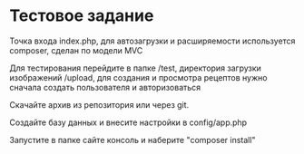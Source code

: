 Тестовое задание
================
Точка входа index.php, для автозагрузки и расширяемости используется composer, сделан по модели MVC

Для тестирования перейдите в папке /test, директория загрузки изображений /upload, для создания и просмотра рецептов нужно сначала создать пользователя и авторизоваться

Скачайте архив из репозитория или через git.

Создайте базу данных и внесите настройки в config/app.php

Запустите в папке сайте консоль и наберите "composer install"
